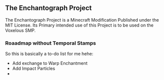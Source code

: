 ## The Enchantograph Project
The Enchantograph Project is a Minecraft Modification Published under the MIT License. Its Primary intended use of this Project is to be used on the Voxelous SMP.

### Roaadmap without Temporal Stamps
So this is basically a to-do list for me hehe:
- Add exchange to Warp Enchantment
- Add Impact Particles
- 